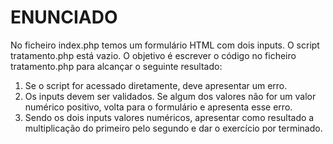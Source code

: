 # ENUNCIADO
No ficheiro index.php temos um formulário HTML com dois inputs.
O script tratamento.php está vazio.
O objetivo é escrever o código no ficheiro tratamento.php para
alcançar o seguinte resultado:

1. Se o script for acessado diretamente, deve apresentar um erro.
2. Os inputs devem ser validados. Se algum dos valores não for um
valor numérico positivo, volta para o formulário e apresenta esse erro.
3. Sendo os dois inputs valores numéricos, apresentar como resultado
a multiplicação do primeiro pelo segundo e dar o exercício por terminado.